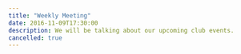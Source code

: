 ```yaml
---
title: "Weekly Meeting"
date: 2016-11-09T17:30:00
description: We will be talking about our upcoming club events.
cancelled: true
---
```


